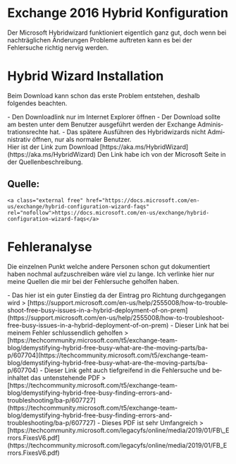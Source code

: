 # Exchange 2016 Hybrid Konfiguration

Der Microsoft Hybridwizard funktioniert eigentlich ganz gut, doch wenn bei nachträglichen Änderungen Probleme auftreten kann es bei der Fehlersuche richtig nervig werden.

# <span class="mw-headline" id="bkmrk-hybrid-wizard-instal-1">Hybrid Wizard Installation</span>

Beim Download kann schon das erste Problem entstehen, deshalb folgendes beachten.

<div class="vector-body" id="bkmrk-den-downloadlink-nur"><div class="mw-body-content mw-content-ltr" dir="ltr" lang="de"><div class="mw-parser-output">- Den Downloadlink nur im Internet Explorer öffnen
- Der Download sollte am besten unter dem Benutzer ausgeführt werden der Exchange Administrationsrechte hat.
- Das spätere Ausführen des Hybridwizards nicht Administrativ öffnen, nur als normaler Benutzer.

</div></div></div>Hier ist der Link zum Download [https://aka.ms/HybridWizard](https://aka.ms/HybridWizard)  
Den Link habe ich von der Microsoft Seite in der Quellenbeschreibung.

## <span class="mw-headline" id="bkmrk-quelle%3A-1">Quelle:</span>

```
<a class="external free" href="https://docs.microsoft.com/en-us/exchange/hybrid-configuration-wizard-faqs" rel="nofollow">https://docs.microsoft.com/en-us/exchange/hybrid-configuration-wizard-faqs</a>
```

# <span class="mw-headline" id="bkmrk-fehleranalyse-1">Fehleranalyse</span>

Die einzelnen Punkt welche andere Personen schon gut dokumentiert haben nochmal aufzuschreiben wäre viel zu lange. Ich verlinke hier nur meine Quellen die mir bei der Fehlersuche geholfen haben.

<div class="vector-body" id="bkmrk-das-hier-ist-ein-gut"><div class="mw-body-content mw-content-ltr" dir="ltr" id="bkmrk-das-hier-ist-ein-gut-1" lang="de"><div class="mw-parser-output">- Das hier ist ein guter Einstieg da der Eintrag pro Richtung durchgegangen wird &gt; [https://support.microsoft.com/en-us/help/2555008/how-to-troubleshoot-free-busy-issues-in-a-hybrid-deployment-of-on-prem](https://support.microsoft.com/en-us/help/2555008/how-to-troubleshoot-free-busy-issues-in-a-hybrid-deployment-of-on-prem)
- Dieser Link hat bei meinem Fehler schlussendlich geholfen &gt; [https://techcommunity.microsoft.com/t5/exchange-team-blog/demystifying-hybrid-free-busy-what-are-the-moving-parts/ba-p/607704](https://techcommunity.microsoft.com/t5/exchange-team-blog/demystifying-hybrid-free-busy-what-are-the-moving-parts/ba-p/607704)
- Dieser Link geht auch tiefgreifend in die Fehlersuche und beinhaltet das untenstehende PDF &gt; [https://techcommunity.microsoft.com/t5/exchange-team-blog/demystifying-hybrid-free-busy-finding-errors-and-troubleshooting/ba-p/607727](https://techcommunity.microsoft.com/t5/exchange-team-blog/demystifying-hybrid-free-busy-finding-errors-and-troubleshooting/ba-p/607727)
- Dieses PDF ist sehr Umfangreich &gt; [https://techcommunity.microsoft.com/legacyfs/online/media/2019/01/FB\_Errors.FixesV6.pdf](https://techcommunity.microsoft.com/legacyfs/online/media/2019/01/FB_Errors.FixesV6.pdf)

</div></div></div>